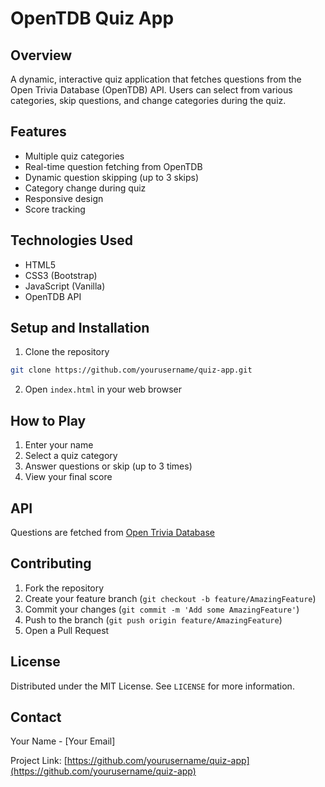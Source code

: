 # OpenTDB Quiz App

## Overview
A dynamic, interactive quiz application that fetches questions from the Open Trivia Database (OpenTDB) API. Users can select from various categories, skip questions, and change categories during the quiz.

## Features
- Multiple quiz categories
- Real-time question fetching from OpenTDB
- Dynamic question skipping (up to 3 skips)
- Category change during quiz
- Responsive design
- Score tracking

## Technologies Used
- HTML5
- CSS3 (Bootstrap)
- JavaScript (Vanilla)
- OpenTDB API

## Setup and Installation
1. Clone the repository
```bash
git clone https://github.com/yourusername/quiz-app.git
```

2. Open `index.html` in your web browser

## How to Play
1. Enter your name
2. Select a quiz category
3. Answer questions or skip (up to 3 times)
4. View your final score

## API
Questions are fetched from [Open Trivia Database](https://opentdb.com/api_config.php)

## Contributing
1. Fork the repository
2. Create your feature branch (`git checkout -b feature/AmazingFeature`)
3. Commit your changes (`git commit -m 'Add some AmazingFeature'`)
4. Push to the branch (`git push origin feature/AmazingFeature`)
5. Open a Pull Request

## License
Distributed under the MIT License. See `LICENSE` for more information.

## Contact
Your Name - [Your Email]

Project Link: [https://github.com/yourusername/quiz-app](https://github.com/yourusername/quiz-app) 